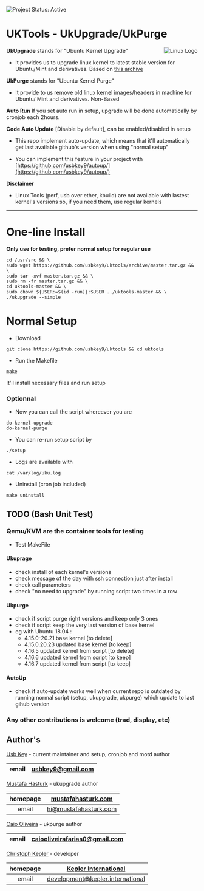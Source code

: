 ![Project Status: Active][Project Status Image]

UKTools - UkUpgrade/UkPurge
===========================

<img align="right" src="https://www.kernel.org/theme/images/logos/tux.png" alt="Linux Logo" title="Tux">

**UkUpgrade** stands for "Ubuntu Kernel Upgrade"
* It provides us to upgrade linux kernel to latest stable version for Ubuntu/Mint
and derivatives. Based on [this archive](http://kernel.ubuntu.com/~kernel-ppa/mainline/)

**UkPurge** stands for "Ubuntu Kernel Purge"
* It provide to us remove old linux kernel images/headers in machine for Ubuntu/
Mint and derivatives. Non-Based

**Auto Run**
If you set auto run in setup, upgrade will be done automatically by cronjob each 2hours.


**Code Auto Update**
[Disable by default], can be enabled/disabled in setup<br>
* This repo implement auto-update, which means that it'll automatically get last available github's version when using "normal setup"

* You can implement this feature in your project with [https://github.com/usbkey9/autoup/](https://github.com/usbkey9/autoup/)


**Disclaimer**
* Linux Tools (perf, usb over ether, kbuild) are not available with lastest kernel's versions so, if you need them, use regular kernels

-----------------------------------------

# One-line Install
**Only use for testing, prefer normal setup for regular use**

```
cd /usr/src && \
sudo wget https://github.com/usbkey9/uktools/archive/master.tar.gz && \
sudo tar -xvf master.tar.gz && \
sudo rm -fr master.tar.gz && \
cd uktools-master && \
sudo chown ${USER:=$(id -run)}:$USER ../uktools-master && \
./ukupgrade --simple
```

# Normal Setup

* Download

```
git clone https://github.com/usbkey9/uktools && cd uktools
```

* Run the Makefile

```
make
```
It'll install necessary files and run setup

### Optionnal

* Now you can call the script whereever you are

```
do-kernel-upgrade
do-kernel-purge
```

* You can re-run setup script by
```
./setup
```

* Logs are available with
```
cat /var/log/uku.log
```

* Uninstall (cron job included)
```
make uninstall
```

## TODO (Bash Unit Test)
### Qemu/KVM are the container tools for testing

* Test MakeFile

#### Ukuprage
* check install of each kernel's versions
* check message of the day with ssh connection just after install
* check call parameters
* check "no need to upgrade" by running script two times in a row

#### Ukpurge
* check if script purge right versions and keep only 3 ones
* check if script keep the very last version of base kernel
* eg with Ubuntu 18.04 : 
	- 4.15.0-20.21 base kernel [to delete]
	- 4.15.0.20.23 updated base kernel [to keep]
	- 4.16.5 updated kernel from script [to delete]
	- 4.16.6 updated kernel from script [to keep]
	- 4.16.7 updated kernel from script [to keep]

#### AutoUp
* check if auto-update works well when current repo is outdated by running normal script (setup, ukupgrade, ukpurge) which update to last gihub version

### Any other contributions is welcome (trad, display, etc)

## Author's

[Usb Key](https://github.com/usbkey9) - current maintainer and setup, cronjob and motd author

| email | usbkey9@gmail.com |
|:-:|:-:|

[Mustafa Hasturk](https://www.linkedin.com/in/muhasturk) - ukupgrade author

| homepage | [mustafahasturk.com](http://mustafahasturk.com "Official Web Site") |
|:-:|:-:|
| email | hi@mustafahasturk.com |

[Caio Oliveira](https://plus.google.com/+CaioOBR) - ukpurge author

| email | caiooliveirafarias0@gmail.com |
|:-:|:-:|

[Christoph Kepler](https://github.com/MarauderXtreme) - developer

| homepage | [Kepler International](https://kepler.international/ "Kepler International") |
|:-:|:-:|
| email | development@kepler.international |


[Project Status Image]: https://img.shields.io/badge/project-active-green.svg "Project Status: Active"
